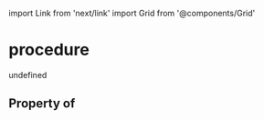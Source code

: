 import Link from 'next/link'
import Grid from '@components/Grid'

# procedure

undefined

## Property of



